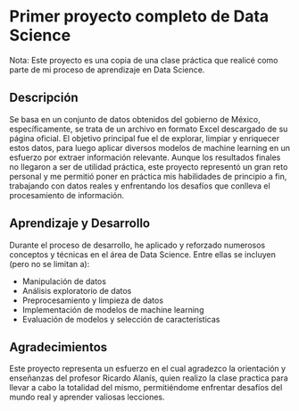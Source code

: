# Primer proyecto completo de Data Science
Nota: Este proyecto es una copia de una clase práctica que realicé como parte de mi proceso de aprendizaje en Data Science.

## Descripción
Se basa en un conjunto de datos obtenidos del gobierno de México, específicamente, se trata de un archivo en formato Excel descargado de su página oficial. El objetivo principal fue el de explorar, limpiar y enriquecer estos datos, para luego aplicar diversos modelos de machine learning en un esfuerzo por extraer información relevante.
Aunque los resultados finales no llegaron a ser de utilidad práctica, este proyecto representó un gran reto personal y me permitió poner en práctica mis habilidades de principio a fin, trabajando con datos reales y enfrentando los desafíos que conlleva el procesamiento de información.

## Aprendizaje y Desarrollo
Durante el proceso de desarrollo, he aplicado y reforzado numerosos conceptos y técnicas en el área de Data Science. Entre ellas se incluyen (pero no se limitan a):

- Manipulación de datos
- Análisis exploratorio de datos
- Preprocesamiento y limpieza de datos
- Implementación de modelos de machine learning
- Evaluación de modelos y selección de características

## Agradecimientos
Este proyecto representa un esfuerzo en el cual agradezco la orientación y enseñanzas del profesor Ricardo Alanís, quien realizo la clase practica para llevar a cabo la totalidad del mismo, permitiéndome enfrentar desafíos del mundo real y aprender valiosas lecciones.
